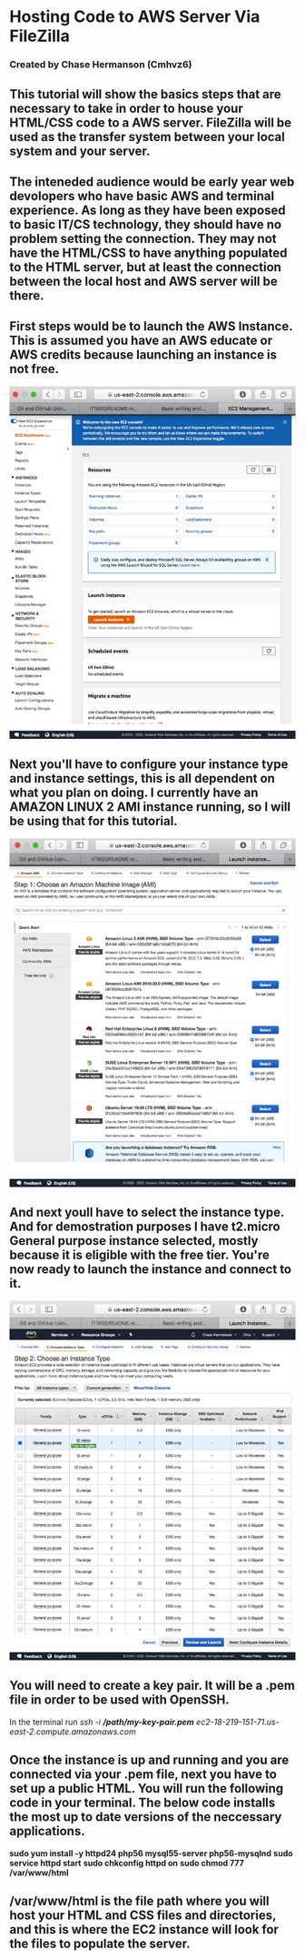 # Hosting Code to AWS Server Via FileZilla
### Created by Chase Hermanson (Cmhvz6)

## This tutorial will show the basics steps that are necessary to take in order to house your HTML/CSS code to a AWS server. FileZilla will be used as the transfer system between your local system and your server.
## The inteneded audience would be early year web devolopers who have basic AWS and terminal experience. As long as they have been exposed to basic IT/CS technology, they should have no problem setting the connection. They may not have the HTML/CSS to have anything populated to the HTML server, but at least the connection between the local host and AWS server will be there.


## First steps would be to launch the AWS Instance. This is assumed you have an AWS educate or AWS credits because launching an instance is not free.


![IT1600](LaunchInstance.jpg)

## Next you'll have to configure your instance type and instance settings, this is all dependent on what you plan on doing. I currently have an AMAZON LINUX 2 AMI instance running, so I will be using that for this tutorial.

![IT1600](SelectType.jpg)

## And next youll have to select the instance type. And for demostration purposes I have t2.micro General purpose instance selected, mostly because it is eligible with the free tier. You're now ready to launch the instance and connect to it.

![IT1600](Settings.jpg)

## You will need to create a key pair. It will be a .pem file in order to be used with OpenSSH.

In the terminal run *ssh -i **/path/my-key-pair.pem** ec2-18-219-151-71.us-east-2.compute.amazonaws.com*


## Once the instance is up and running and you are connected via your .pem file, next you have to set up a public HTML. You will run the following code in your terminal. The below code installs the most up to date versions of the neccessary applications.

**sudo yum install -y httpd24 php56 mysql55-server php56-mysqlnd**
**sudo service httpd start**
**sudo chkconfig httpd on**
**sudo chmod 777 /var/www/html**

## /var/www/html is the file path where you will host your HTML and CSS files and directories, and this is where the EC2 instance will look for the files to populate the server.





